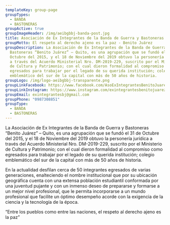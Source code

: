 ```yaml
---
templateKey: group-page
groupTypes:
  - BANDA
  - BASTONERAS
groupActive: true
groupImageHeader: /img/aeibgbbj-banda-post.jpg
title: Asociación de Ex Integrantes de la Banda de Guerra y Bastoneras “Benito Juárez”
groupMotto: El respeto al derecho ajeno es la paz - Benito Juárez
groupDescription: La Asociación de Ex Integrantes de la Banda de Guerra y
  Bastoneras “Benito Juárez” – Quito, es una agrupación que se fundó el 31 de
  Octubre del 2015, y el 18 de Noviembre del 2019 obtuvo la personería jurídica
  a través del Acuerdo Ministerial Nro. DM-2019-229, suscrito por el Ministerio
  de Cultura y Patrimonio; con el cual dieron formalidad al compromiso como
  egresados para trabajar por el legado de su querida institución; colegio
  emblemático del sur de la capital con más de 50 años de historia.
groupLogo: /img/logo-aeibgbbj-transparente.png
groupLinkFacebook: https://www.facebook.com/AsoExIntegrantesBenitoJuarez
groupLinkInstagram: https://www.instagram.com/exintegrantesbenitojuarez/
groupEmail: exintegrantesbj@gmail.com
groupPhone: "0987308851"
groupType:
  - BANDA
  - BASTONERAS
---
```

La Asociación de Ex Integrantes de la Banda de Guerra y Bastoneras “Benito Juárez” – Quito, es una agrupación que se fundó el 31 de Octubre del 2015, y el 18 de Noviembre del 2019 obtuvo la personería jurídica a través del Acuerdo Ministerial Nro. DM-2019-229, suscrito por el Ministerio de Cultura y Patrimonio; con el cual dieron formalidad al compromiso como egresados para trabajar por el legado de su querida institución; colegio emblemático del sur de la capital con más de 50 años de historia.

En la actualidad desfilan cerca de 50 integrantes egresados de varias generaciones, enalteciendo el nombre institucional que por su ubicación geográfica cuenta con una extensa población estudiantil conformada por una juventud pujante y con un inmenso deseo de prepararse y formarse a un mejor nivel profesional, que le permita incorporarse a un mundo profesional que facilite un óptimo desempeño acorde con la exigencia de la ciencia y la tecnología de la época.

“Entre los pueblos como entre las naciones, el respeto al derecho ajeno es la paz”